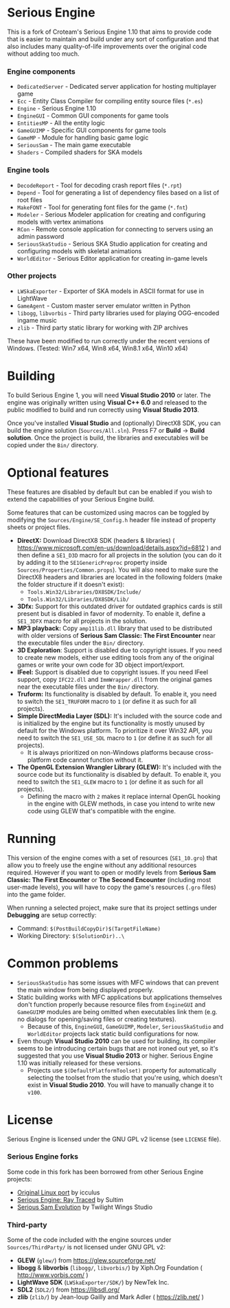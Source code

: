 # Serious Engine

This is a fork of Croteam's Serious Engine 1.10 that aims to provide code that is easier to maintain and build under any sort of configuration and that also includes many quality-of-life improvements over the original code without adding too much.

### Engine components
- `DedicatedServer` - Dedicated server application for hosting multiplayer game
- `Ecc` - Entity Class Compiler for compiling entity source files (`*.es`)
- `Engine` - Serious Engine 1.10
- `EngineGUI` - Common GUI components for game tools
- `EntitiesMP` - All the entity logic
- `GameGUIMP` - Specific GUI components for game tools
- `GameMP` - Module for handling basic game logic
- `SeriousSam` - The main game executable
- `Shaders` - Compiled shaders for SKA models

### Engine tools
- `DecodeReport` - Tool for decoding crash report files (`*.rpt`)
- `Depend` - Tool for generating a list of dependency files based on a list of root files
- `MakeFONT` - Tool for generating font files for the game (`*.fnt`)
- `Modeler` - Serious Modeler application for creating and configuring models with vertex animations
- `RCon` - Remote console application for connecting to servers using an admin password
- `SeriousSkaStudio` - Serious SKA Studio application for creating and configuring models with skeletal animations
- `WorldEditor` - Serious Editor application for creating in-game levels

### Other projects
- `LWSkaExporter` - Exporter of SKA models in ASCII format for use in LightWave
- `GameAgent` - Custom master server emulator written in Python
- `libogg`, `libvorbis` - Third party libraries used for playing OGG-encoded ingame music
- `zlib` - Third party static library for working with ZIP archives

These have been modified to run correctly under the recent versions of Windows. (Tested: Win7 x64, Win8 x64, Win8.1 x64, Win10 x64)

# Building

To build Serious Engine 1, you will need **Visual Studio 2010** or later. The engine was originally written using **Visual C++ 6.0** and released to the public modified to build and run correctly using **Visual Studio 2013**.

Once you've installed **Visual Studio** and (optionally) DirectX8 SDK, you can build the engine solution (`Sources/All.sln`). Press F7 or **Build** -> **Build solution**. Once the project is build, the libraries and executables will be copied under the `Bin/` directory.

# Optional features

These features are disabled by default but can be enabled if you wish to extend the capabilities of your Serious Engine build.

Some features that can be customized using macros can be toggled by modifying the `Sources/Engine/SE_Config.h` header file instead of property sheets or project files.

- **DirectX:** Download DirectX8 SDK (headers & libraries) ( https://www.microsoft.com/en-us/download/details.aspx?id=6812 ) and then define a `SE1_D3D` macro for all projects in the solution (you can do it by adding it to the `SE1GenericPreproc` property inside `Sources/Properties/Common.props`). You will also need to make sure the DirectX8 headers and libraries are located in the following folders (make the folder structure if it doesn't exist):
  - `Tools.Win32/Libraries/DX8SDK/Include/`
  - `Tools.Win32/Libraries/DX8SDK/Lib/`
- **3Dfx:** Support for this outdated driver for outdated graphics cards is still present but is disabled in favor of modernity. To enable it, define a `SE1_3DFX` macro for all projects in the solution.
- **MP3 playback:** Copy `amp11lib.dll` library that used to be distributed with older versions of **Serious Sam Classic: The First Encounter** near the executable files under the `Bin/` directory.
- **3D Exploration**: Support is disabled due to copyright issues. If you need to create new models, either use editing tools from any of the original games or write your own code for 3D object import/export.
- **IFeel:** Support is disabled due to copyright issues. If you need IFeel support, copy `IFC22.dll` and `ImmWrapper.dll` from the original games near the executable files under the `Bin/` directory.
- **Truform:** Its functionality is disabled by default. To enable it, you need to switch the `SE1_TRUFORM` macro to `1` (or define it as such for all projects).
- **Simple DirectMedia Layer (SDL):** It's included with the source code and is initialized by the engine but its functionality is mostly unused by default for the Windows platform. To prioritize it over Win32 API, you need to switch the `SE1_USE_SDL` macro to `1` (or define it as such for all projects).
  - It is always prioritized on non-Windows platforms because cross-platform code cannot function without it.
- **The OpenGL Extension Wrangler Library (GLEW):** It's included with the source code but its functionality is disabled by default. To enable it, you need to switch the `SE1_GLEW` macro to `1` (or define it as such for all projects).
  - Defining the macro with `2` makes it replace internal OpenGL hooking in the engine with GLEW methods, in case you intend to write new code using GLEW that's compatible with the engine.

# Running

This version of the engine comes with a set of resources (`SE1_10.gro`) that allow you to freely use the engine without any additional resources required. However if you want to open or modify levels from **Serious Sam Classic: The First Encounter** or **The Second Encounter** (including most user-made levels), you will have to copy the game's resources (`.gro` files) into the game folder.

When running a selected project, make sure that its project settings under **Debugging** are setup correctly:
- Command: `$(PostBuildCopyDir)$(TargetFileName)`
- Working Directory: `$(SolutionDir)..\`

# Common problems

- `SeriousSkaStudio` has some issues with MFC windows that can prevent the main window from being displayed properly.
- Static building works with MFC applications but applications themselves don't function properly because resource files from `EngineGUI` and `GameGUIMP` modules are being omitted when executables link them (e.g. no dialogs for opening/saving files or creating textures).
  - Because of this, `EngineGUI`, `GameGUIMP`, `Modeler`, `SeriousSkaStudio` and `WorldEditor` projects lack static build configurations for now.
- Even though **Visual Studio 2010** can be used for building, its compiler seems to be introducing certain bugs that are not ironed out yet, so it's suggested that you use **Visual Studio 2013** or higher. Serious Engine 1.10 was initially released for these versions.
  - Projects use `$(DefaultPlatformToolset)` property for automatically selecting the toolset from the studio that you're using, which doesn't exist in **Visual Studio 2010**. You will have to manually change it to `v100`.

# License

Serious Engine is licensed under the GNU GPL v2 license (see `LICENSE` file).

### Serious Engine forks

Some code in this fork has been borrowed from other Serious Engine projects:

- [Original Linux port](https://github.com/icculus/Serious-Engine) by icculus
- [Serious Engine: Ray Traced](https://github.com/sultim-t/Serious-Engine-RT) by Sultim
- [Serious Sam Evolution](https://gitlab.com/TwilightWingsStudio/SSE/SuperProject) by Twilight Wings Studio

### Third-party

Some of the code included with the engine sources under `Sources/ThirdParty/` is not licensed under GNU GPL v2:

- **GLEW** (`glew/`) from https://glew.sourceforge.net/
- **libogg** & **libvorbis** (`libogg/`, `libvorbis/`) by Xiph.Org Foundation ( http://www.vorbis.com/ )
- **LightWave SDK** (`LWSkaExporter/SDK/`) by NewTek Inc.
- **SDL2** (`SDL2/`) from https://libsdl.org/
- **zlib** (`zlib/`) by Jean-loup Gailly and Mark Adler ( https://zlib.net/ )
